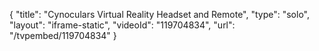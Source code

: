 {
    "title": "Cynoculars Virtual Reality Headset and Remote",
    "type": "solo",
    "layout": "iframe-static",
    "videoId": "119704834",
    "url": "\/tvpembed\/119704834"
}